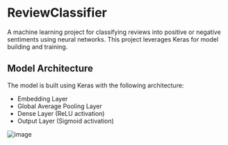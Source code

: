 # ReviewClassifier

A machine learning project for classifying reviews into positive or negative sentiments using neural networks. This project leverages Keras for model building and training.


## Model Architecture

The model is built using Keras with the following architecture:

- Embedding Layer
- Global Average Pooling Layer
- Dense Layer (ReLU activation)
- Output Layer (Sigmoid activation)


![image](https://github.com/user-attachments/assets/706e4e05-8874-4113-8b87-35e512ab8091)

